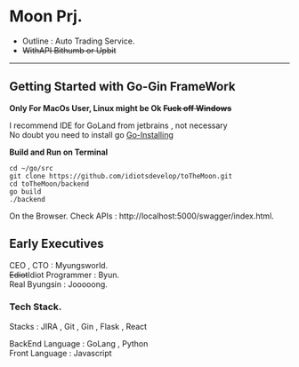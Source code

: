 # Moon Prj.
 - Outline : Auto Trading Service.
 - ~~WithAPI Bithumb or Upbit~~
---


## Getting Started with Go-Gin FrameWork
  
**Only For MacOs User, Linux might be Ok  ~~Fuck off Windows~~**  
  
I recommend IDE for GoLand from jetbrains , not necessary  
No doubt you need to install go [Go-Installing](https://golang.org/doc/install)

**Build and Run on Terminal**  

```shell
cd ~/go/src  
git clone https://github.com/idiotsdevelop/toTheMoon.git    
cd toTheMoon/backend   
go build   
./backend   
```
  
On the Browser. 
Check APIs : http://localhost:5000/swagger/index.html. 

## Early Executives

CEO , CTO : Myungsworld.   
~~Ediot~~Idiot Programmer : Byun.   
Real Byungsin : Jooooong.  

### Tech Stack.

Stacks : JIRA , Git , Gin , Flask , React 

BackEnd Language : GoLang , Python  
Front Language :  Javascript 



